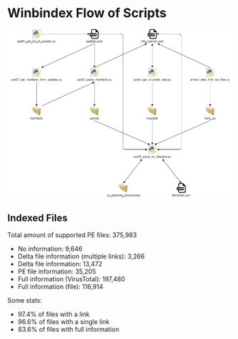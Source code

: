 # Winbindex Flow of Scripts

![winbindex-scripts-flow.png](winbindex-scripts-flow.png)

## Indexed Files

<!--FileStats-->
Total amount of supported PE files: 375,983

* No information: 9,646
* Delta file information (multiple links): 3,266
* Delta file information: 13,472
* PE file information: 35,205
* Full information (VirusTotal): 197,480
* Full information (file): 116,914

Some stats:

* 97.4% of files with a link
* 96.6% of files with a single link
* 83.6% of files with full information
<!--/FileStats-->
